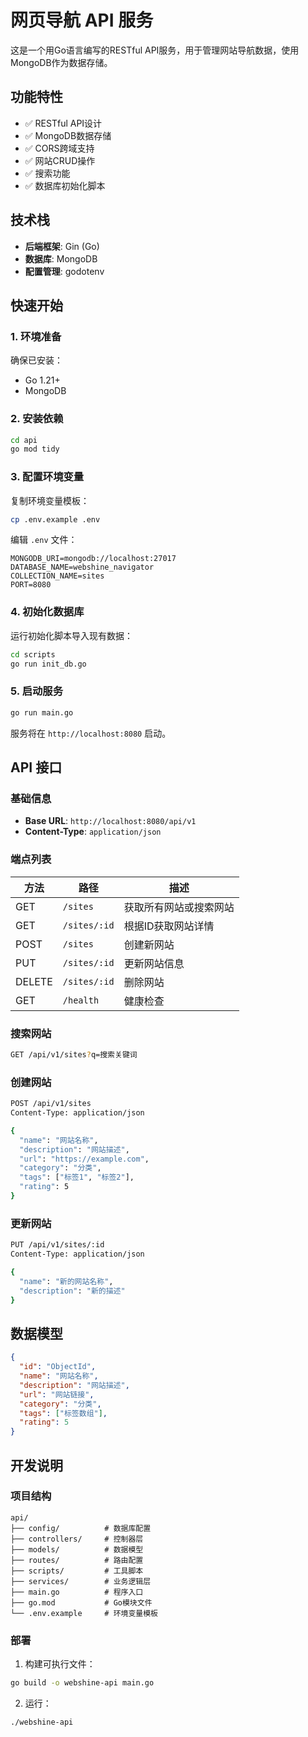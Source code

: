 # 网页导航 API 服务

这是一个用Go语言编写的RESTful API服务，用于管理网站导航数据，使用MongoDB作为数据存储。

## 功能特性

- ✅ RESTful API设计
- ✅ MongoDB数据存储
- ✅ CORS跨域支持
- ✅ 网站CRUD操作
- ✅ 搜索功能
- ✅ 数据库初始化脚本

## 技术栈

- **后端框架**: Gin (Go)
- **数据库**: MongoDB
- **配置管理**: godotenv

## 快速开始

### 1. 环境准备

确保已安装：
- Go 1.21+
- MongoDB

### 2. 安装依赖

```bash
cd api
go mod tidy
```

### 3. 配置环境变量

复制环境变量模板：
```bash
cp .env.example .env
```

编辑 `.env` 文件：
```env
MONGODB_URI=mongodb://localhost:27017
DATABASE_NAME=webshine_navigator
COLLECTION_NAME=sites
PORT=8080
```

### 4. 初始化数据库

运行初始化脚本导入现有数据：
```bash
cd scripts
go run init_db.go
```

### 5. 启动服务

```bash
go run main.go
```

服务将在 `http://localhost:8080` 启动。

## API 接口

### 基础信息

- **Base URL**: `http://localhost:8080/api/v1`
- **Content-Type**: `application/json`

### 端点列表

| 方法 | 路径 | 描述 |
|------|------|------|
| GET | `/sites` | 获取所有网站或搜索网站 |
| GET | `/sites/:id` | 根据ID获取网站详情 |
| POST | `/sites` | 创建新网站 |
| PUT | `/sites/:id` | 更新网站信息 |
| DELETE | `/sites/:id` | 删除网站 |
| GET | `/health` | 健康检查 |

### 搜索网站

```bash
GET /api/v1/sites?q=搜索关键词
```

### 创建网站

```bash
POST /api/v1/sites
Content-Type: application/json

{
  "name": "网站名称",
  "description": "网站描述",
  "url": "https://example.com",
  "category": "分类",
  "tags": ["标签1", "标签2"],
  "rating": 5
}
```

### 更新网站

```bash
PUT /api/v1/sites/:id
Content-Type: application/json

{
  "name": "新的网站名称",
  "description": "新的描述"
}
```

## 数据模型

```json
{
  "id": "ObjectId",
  "name": "网站名称",
  "description": "网站描述", 
  "url": "网站链接",
  "category": "分类",
  "tags": ["标签数组"],
  "rating": 5
}
```

## 开发说明

### 项目结构

```
api/
├── config/          # 数据库配置
├── controllers/     # 控制器层
├── models/          # 数据模型
├── routes/          # 路由配置
├── scripts/         # 工具脚本
├── services/        # 业务逻辑层
├── main.go          # 程序入口
├── go.mod           # Go模块文件
└── .env.example     # 环境变量模板
```

### 部署

1. 构建可执行文件：
```bash
go build -o webshine-api main.go
```

2. 运行：
```bash
./webshine-api
```
